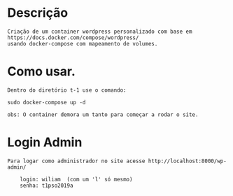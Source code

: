 # Descrição
    Criação de um container wordpress personalizado com base em https://docs.docker.com/compose/wordpress/ 
    usando docker-compose com mapeamento de volumes.

# Como usar.
    Dentro do diretório t-1 use o comando:
    
    sudo docker-compose up -d

    obs: O container demora um tanto para começar a rodar o site.

# Login Admin
    Para logar como administrador no site acesse http://localhost:8000/wp-admin/

        login: wiliam  (com um 'l' só mesmo)
        senha: t1pso2019a
